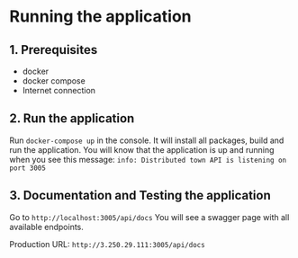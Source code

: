 # Running the application

## 1. Prerequisites

* docker
* docker compose
* Internet connection

## 2. Run the application

Run `docker-compose up` in the console. It will install all packages, build and run the application.
You will know that the application is up and running when you see this message:
`info: Distributed town API is listening on port 3005`

## 3. Documentation and Testing the application

Go to `http://localhost:3005/api/docs`
You will see a swagger page with all available endpoints.

Production URL: 
`http://3.250.29.111:3005/api/docs`
